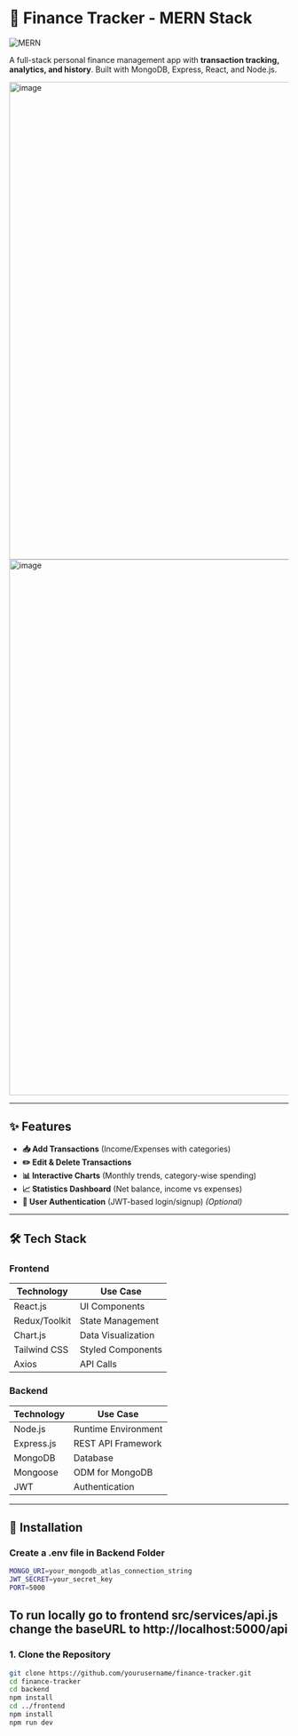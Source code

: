 # 💸 Finance Tracker - MERN Stack  

![MERN](https://img.shields.io/badge/Stack-MERN-brightgreen)  

A full-stack personal finance management app with **transaction tracking, analytics, and history**. Built with MongoDB, Express, React, and Node.js.  

<img width="1127" height="860" alt="image" src="https://github.com/user-attachments/assets/97f73eab-4a97-478d-8fc7-7d93825192e7" />

<img width="1913" height="965" alt="image" src="https://github.com/user-attachments/assets/33e460fb-c8bb-4e3b-b3d0-0c0d0300c9de" />


---

## ✨ Features  
- **📥 Add Transactions** (Income/Expenses with categories)  
- **✏️ Edit & Delete Transactions**  
- **📊 Interactive Charts** (Monthly trends, category-wise spending)  
- **📈 Statistics Dashboard** (Net balance, income vs expenses)  
- **🔐 User Authentication** (JWT-based login/signup) *(Optional)*  

---

## 🛠️ Tech Stack  
### **Frontend**  
| Technology       | Use Case                |  
|------------------|-------------------------|  
| React.js         | UI Components           |  
| Redux/Toolkit    | State Management        |  
| Chart.js         | Data Visualization      |  
| Tailwind CSS     | Styled Components       |  
| Axios            | API Calls               |  

### **Backend**  
| Technology       | Use Case                |  
|------------------|-------------------------|  
| Node.js          | Runtime Environment     |  
| Express.js       | REST API Framework      |  
| MongoDB          | Database                |  
| Mongoose         | ODM for MongoDB         |  
| JWT              | Authentication          |  

---

## 🚀 Installation  

### Create a .env file in Backend Folder
```bash
MONGO_URI=your_mongodb_atlas_connection_string
JWT_SECRET=your_secret_key
PORT=5000
```
## To run locally go to frontend src/services/api.js change the baseURL to http://localhost:5000/api 

### 1. Clone the Repository  
```bash
git clone https://github.com/yourusername/finance-tracker.git
cd finance-tracker
cd backend
npm install
cd ../frontend
npm install
npm run dev
